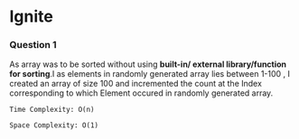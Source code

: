 # Ignite

### Question 1

As array was to be sorted without using **built-in/ external library/function for sorting**.I as elements in randomly generated array lies between 1-100 , I created an array of size 100 and incremented the count at the Index corresponding to which Element occured in randomly generated array. 

```
Time Complexity: O(n)
```

```
Space Complexity: O(1)
```
